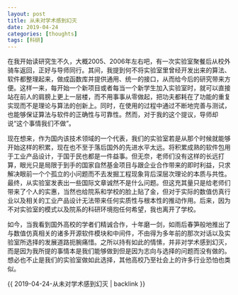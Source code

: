 ```yaml
---
layout: post
title: 从未对学术感到幻灭
date: 2019-04-24
categories: [thoughts]
tags: [科研]
---
```


在我开始读研究生不久，大概2005、2006年左右吧，有一次实验室聚餐后从校外骑车返回，正好与导师同行。其间，我提到何不将实验室里曾经开发出来的算法、软件都整理起来，做成函数库并提供通用、统一的接口，从而给今后的研究带来方便。这样一来，每开始一个新项目或者每当一个新学生加入实验室时，就可以直接站在前人的肩膀上更上一层楼，而不用事事从零做起，把功夫都耗在了功能的重复实现而不是理论与算法的创新上。同时，在使用的过程中通过不断地完善与测试，也能够保证算法与软件的正确性与可靠性。然而，对于我的这个提议，导师却说“这个事情我们不做”。

现在想来，作为国内该技术领域的一个代表，我们的实验室若是从那个时候就能够开始这样的积累，现在也不至于落后国外的先进水平太远。将积累成熟的软件包用于工业产品设计，于国于民也都是一件益事。但无奈，老师们没有这样的长远打算，眼光只是局限于到手的国家自然基金项目与跟企业合作带来的即时利益，只求解决眼前一个个孤立的小问题而不去发掘工程现象背后深层次理论的本质与共性。最终，从实验室发表出一些国际文章诚然不是什么问题。但这充其量只是给老师们带来了个人的实惠，当然也给院系和学校的脸上贴了金，但对于实际的数值仿真行业以及相关的工业产品设计无法带来任何实质性与根本性的推动作用。后来，因为不对实验室的模式以及院系的科研环境抱任何希望，我也离开了学校。

如今，当我看到国外高校的学者们精诚合作，十年磨一剑，如雨后春笋般地推出了与数值仿真相关的诸多开源软件模块和中间件，不由得为多年前的那次对话以及实验室所选择的发展道路扼腕痛惜。之所以持有如此的情愫，并非对学术感到幻灭，而是因为我所提的事情本是我们能够做到但是因为志向与选择的问题而没有做的。想必也不止是我们的实验室做如此选择，其他高校乃至社会上的许多行业恐怕也类似。

{{ 2019-04-24-从未对学术感到幻灭 | backlink }}
